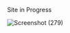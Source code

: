 Site in Progress



![Screenshot (279)](https://user-images.githubusercontent.com/33341844/139330307-d0eab8e3-9ac3-4c58-addf-0cdb926f7a78.png)
